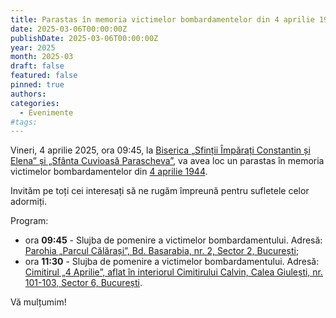 ```yaml
---
title: Parastas în memoria victimelor bombardamentelor din 4 aprilie 1944
date: 2025-03-06T00:00:00Z
publishDate: 2025-03-06T00:00:00Z
year: 2025
month: 2025-03
draft: false
featured: false
pinned: true
authors:
categories:
  - Evenimente
#tags:
---
```

Vineri, 4 aprilie 2025, ora 09:45, la [Biserica „Sfinții Împărați Constantin și Elena” și „Sfânta Cuvioasă Parascheva”](/contact "Biserica „Sfinții Împărați Constantin și Elena” și „Sfânta Cuvioasă Parascheva”"), va avea loc un parastas în memoria victimelor bombardamentelor din [4 aprilie 1944](https://4aprilie1944.ro "4 aprilie 1944").

Invităm pe toți cei interesați să ne rugăm împreună pentru sufletele celor adormiți.

Program:
- ora **09:45** - Slujba de pomenire a victimelor bombardamentului. Adresă: [Parohia „Parcul Călărași”, Bd. Basarabia, nr. 2, Sector 2, București](https://www.google.com/maps/dir//Biserica+Sfin%C8%9Bii+%C3%8Emp%C4%83ra%C8%9Bi+Constantin+%C8%99i+Elena+Intrarea+Sectorului+15+Bucure%C8%99ti/@44.4320098,26.1407181,17z/data=!4m8!4m7!1m0!1m5!1m1!1s0x40b1fed0e6c5eb3b:0xd304d8d55d9c2fcf!2m2!1d26.1407181!2d44.4320098 "Parohia „Parcul Călărași”, Bd. Basarabia, nr. 2, Sector 2, București");
- ora **11:30** - Slujba de pomenire a victimelor bombardamentului. Adresă: [Cimitirul „4 Aprilie”, aflat în interiorul Cimitirului Calvin, Calea Giulești, nr. 101-103, Sector 6, București](https://www.google.com/maps/dir//Cimitirul+4+Aprilie,+Bucure%C8%99ti/@44.4575881,26.0499757,17z/data=!4m9!4m8!1m0!1m5!1m1!1s0x40b201d70b0803b5:0xad0df3ff733337c2!2m2!1d26.0521644!2d44.4575881!3e0 "Cimitirul „4 Aprilie”, aflat în interiorul Cimitirului Calvin, Calea Giulești, nr. 101-103, Sector 6, București").

Vă mulțumim!